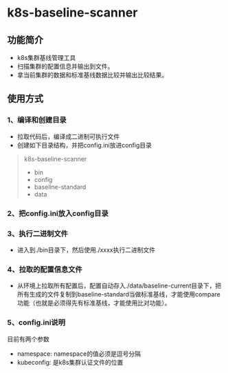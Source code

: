 # k8s-baseline-scanner
## 功能简介
- k8s集群基线管理工具
- 扫描集群的配置信息并输出到文件。
- 拿当前集群的数据和标准基线数据比较并输出比较结果。

## 使用方式
### 1、编译和创建目录
- 拉取代码后，编译成二进制可执行文件
- 创建如下目录结构，并把config.ini放进config目录
> k8s-baseline-scanner
>  - bin
>  - config
>  - baseline-standard
>  - data

### 2、把config.ini放入config目录
### 3、执行二进制文件
- 进入到./bin目录下，然后使用./xxxx执行二进制文件
### 4、拉取的配置信息文件
- 从环境上拉取所有配置后，配置自动存入./data/baseline-current目录下，把所有生成的文件复制到baseline-standard当做标准基线，才能使用compare功能（也就是必须得先有标准基线，才能使用比对功能）。
### 5、config.ini说明
目前有两个参数
- namespace: namespace的值必须是逗号分隔
- kubeconfig: 是k8s集群认证文件的位置 
